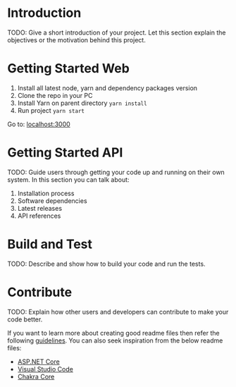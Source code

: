 # Introduction 
TODO: Give a short introduction of your project. Let this section explain the objectives or the motivation behind this project. 

# Getting Started Web 
1.	Install all latest node, yarn and dependency packages version
2.	Clone the repo in your PC 
3.	Install Yarn on parent directory
   ```yarn install```
4.	Run project
    ```yarn start```

Go to: [localhost:3000](http://localhost:3000/)
# Getting Started API
TODO: Guide users through getting your code up and running on their own system. In this section you can talk about:
1.	Installation process
2.	Software dependencies
3.	Latest releases
4.	API references

# Build and Test
TODO: Describe and show how to build your code and run the tests. 

# Contribute
TODO: Explain how other users and developers can contribute to make your code better. 

If you want to learn more about creating good readme files then refer the following [guidelines](https://docs.microsoft.com/en-us/azure/devops/repos/git/create-a-readme?view=azure-devops). You can also seek inspiration from the below readme files:
- [ASP.NET Core](https://github.com/aspnet/Home)
- [Visual Studio Code](https://github.com/Microsoft/vscode)
- [Chakra Core](https://github.com/Microsoft/ChakraCore)